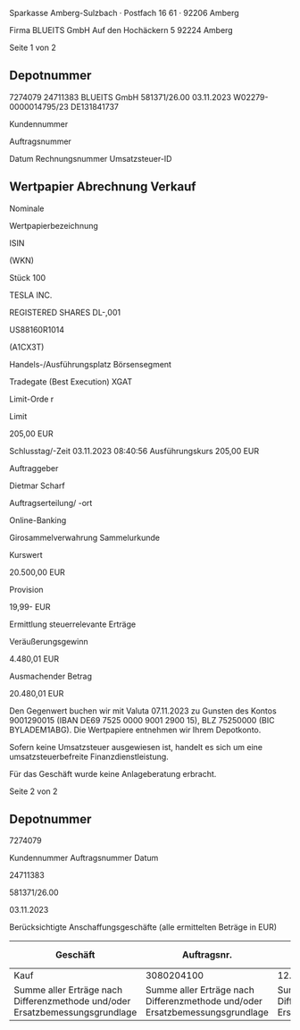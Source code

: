 <!-- image -->

Sparkasse Amberg-Sulzbach · Postfach 16 61 · 92206 Amberg

Firma BLUEITS GmbH Auf den Hochäckern 5 92224 Amberg

Seite 1 von 2

## Depotnummer

7274079 24711383 BLUEITS GmbH 581371/26.00 03.11.2023 W02279-0000014795/23 DE131841737

Kundennummer

Auftragsnummer

Datum Rechnungsnummer Umsatzsteuer-ID

## Wertpapier Abrechnung Verkauf

Nominale

Wertpapierbezeichnung

ISIN

(WKN)

Stück 100

TESLA INC.

REGISTERED SHARES DL-,001

US88160R1014

(A1CX3T)

Handels-/Ausführungsplatz Börsensegment

Tradegate (Best Execution) XGAT

Limit-Orde r

Limit

205,00 EUR

Schlusstag/-Zeit 03.11.2023 08:40:56 Ausführungskurs 205,00 EUR

Auftraggeber

Dietmar Scharf

Auftragserteilung/ -ort

Online-Banking

Girosammelverwahrung Sammelurkunde

Kurswert

20.500,00 EUR

Provision

19,99- EUR

Ermittlung steuerrelevante Erträge

Veräußerungsgewinn

4.480,01 EUR

Ausmachender Betrag

20.480,01 EUR

Den Gegenwert buchen wir mit Valuta 07.11.2023 zu Gunsten des Kontos 9001290015 (IBAN DE69 7525 0000 9001 2900 15), BLZ 75250000 (BIC BYLADEM1ABG). Die Wertpapiere entnehmen wir Ihrem Depotkonto.

Sofern keine Umsatzsteuer ausgewiesen ist, handelt es sich um eine umsatzsteuerbefreite Finanzdienstleistung.

Für das Geschäft wurde keine Anlageberatung erbracht.

<!-- image -->

Seite 2 von 2

## Depotnummer

7274079

Kundennummer Auftragsnummer Datum

24711383

581371/26.00

03.11.2023

Berücksichtigte Anschaffungsgeschäfte (alle ermittelten Beträge in EUR)

| Geschäft                                                                     | Auftragsnr.                                                                  | Ausführ.-tag                                                                 | Whr./St.                                                                     | Nennwert/Stück                                                               | AS-Kosten                                                                    | Erlös                                                                        | ant. Ergebnis   |     |
|------------------------------------------------------------------------------|------------------------------------------------------------------------------|------------------------------------------------------------------------------|------------------------------------------------------------------------------|------------------------------------------------------------------------------|------------------------------------------------------------------------------|------------------------------------------------------------------------------|-----------------|-----|
| Kauf                                                                         | 3080204100                                                                   | 12.05.2023                                                                   | Stück                                                                        | 100,0000                                                                     | 16.000,00-                                                                   | 20.480,01                                                                    | 4.480,01        | (D) |
| Summe aller Erträge nach Differenzmethode und/oder Ersatzbemessungsgrundlage | Summe aller Erträge nach Differenzmethode und/oder Ersatzbemessungsgrundlage | Summe aller Erträge nach Differenzmethode und/oder Ersatzbemessungsgrundlage | Summe aller Erträge nach Differenzmethode und/oder Ersatzbemessungsgrundlage | Summe aller Erträge nach Differenzmethode und/oder Ersatzbemessungsgrundlage | Summe aller Erträge nach Differenzmethode und/oder Ersatzbemessungsgrundlage | Summe aller Erträge nach Differenzmethode und/oder Ersatzbemessungsgrundlage | 4.480,01        |     |